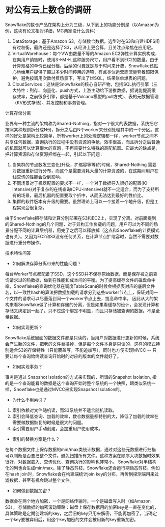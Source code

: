 对公有云上数仓的调研
==
Snowflake的数仓产品在架构上分为三级，从下到上的功能分别是（以Amazon为例，这块有论文相对详细，MG两家没什么资料）

1. DataStorage：基于Amazon S3，存储数仓数据。选型时在S3和自建HDFS间有过权衡，最终还是选择了S3，从经济上更合算，且关注点聚焦在应用层。
2. VirtualWarehouse：每个VW由数量不等的Amazon EC2弹性计算实例构成，在向用户销售时，使用S->M->L这种服务尺寸，用户看不到EC2的数量。由于计算规格的单价已经分档，后续的付费就是基于时间来计费，Snowflake还贴心地给用户提供了超过多少时间停用的选项，有点类似运营商流量套餐超限保护，避免按调用次数付费场景下，写出了烂SQL，结果账单爆表的问题。
3. CloudServices：这块是Snowflake的核心自研产物，包括SQL执行引擎（三大特性：列存、向量化、push方式，上游主动给下游推数据，据说能提高缓存效率，之前很多引擎，都是基于Volcano模型的pull方式）、表的元数据管理（KV形式存储）、并发控制和事务管理。

计算存储分离

业界有一种主流的架构称为Shared-Nothing，指对一个很大的表数据，系统把它按照某种规则拆分成N份，拆分之后由N个worker来分别处理其中的一个分区。这样的好处是架构比较简单，所有worker上的处理逻辑都一样，worker节点之间不共享任何数据，查询执行的过程中没有资源的争抢，效率很高，而且拆分之后普通的机器就可以计算很大的查询，不再需要什么特殊的高配机器。它最大的缺点是，把计算资源和存储资源捆绑在一起，引起以下问题：

1.  当集群的节点数发生变化(升级，扩缩容等等)的时候，Shared-Nothing 需要对数据重新进行分布，而这个是需要消耗大量的计算资源的，在这期间用户在线查询的性能会受到影响。
2.  不同场景对于机器配置的要求不一样，一个对于数据导入很好的配置(IO intensive)对于复杂的在线查询(CPU-intensive)就不一定适合，而为了支持所有的场景，最后机器的配置要取个折中，从而无法达到最好的性价比。
3.  集群的软件版本有升级的需要。虽然理论上可以一个接着一个地升级，但是工程实现会很复杂。

由于Snowflake把存储和计算分别部署在S3和EC2上，实现了分离。对前面提到的Shared-Nothing的几个问题，对于异构工作负载的问题，用户可以为不同的场景分配不同的计算层机器，用完了之后可以释放掉（这点和Snowflake的计费模式也有关）。又因为EC2和S3没有任何关系，在计算节点扩缩容时，当然不需要对数据进行重分布操作。
 
技术特性问答

* 如何解决存算分离带来的性能问题？

每台Worker节点都配备了SSD，这个SSD并不保存原始数据，而是保存被之前查询请求过的热数据，做到在性能和成本间的平衡。为了提高缓存文件的磁盘命中率，Snowflake的查询优化器在调度TableScan的时候会根据表对应的底层文件名，以一致性hash的算法把数据加载的请求分到这些worker节点上，保证对同一个文件的请求可以尽量落到同一个worker节点上去，提高命中率。
因此从大的架构来看Snowflake做了计算和存储的分离，但是如果看缓存的设计，会发现计算和存储又绑定到一起了。只不过这个绑定不明显，而且只存储被查询的数据，不是全量数据。

* 如何实现更新？

Snowflake系统里面的数据文件都是只读的，当用户对数据进行更新的时候，系统会产生新的文件，把老的文件替换掉，但是每个文件本身是只读的，这样的模式特别适合S3的存储特性（只能覆盖写，不能追加写），同时也方便实现MVCC -- 只要让每个查询始终读查询开始时的对应的版本的文件就好了。

* 如何实现事务？

事务是通过 Snapshot Isolation的方式来实现的，所谓的Snapshot Isolation, 指的是一个查询能看的数据是这个查询开始时整个系统的一个快照，跟类似系统一样，Snowflake也是通过MVCC来实现Snapshot Isolation的。

* 为什么不用索引？

1. 索引依赖对文件随机读，而S3系统并不适合随机读取。
2. 索引会降低查询、加载的效率，数仓数据量都特别的大，降低了加载的效率在需要做数据恢复的时候是很大的问题。
3. 索引需要用户手动创建，会加重用户使用成本。

* 索引的替换方案是什么？

在每个数据文件上保存数据的min/max类统计数据，通过对这些元数据进行扫描可以判断是否要扫整个文件，避免扫描所有文件。这种方案在顺序大块数据时效果很好，对数据载入、查询优化、查询执行的影响也非常小。
Snowflake对半结构化的列也会生成min/max。除了静态剪枝，Snowflake还会运行期动态剪枝。例如在hash join时，Snowflake会在构建端统计join key的分布，再传到探测端用来过滤数据，甚至有机会跳过整个文件。

* 如何做到数据加密？

数据会在两个地方加密，一个是网络传输时，一个是磁盘写入时（如Amazon S3）。
存储数据的加密滚动策略：磁盘上保存数据用的加密key是一直在变化的，具体策略是定期创建新的key，之后旧的key只用来解密，不能再加密了。当确定一个key要被弃用后，用这个key加密的文件会被用新的key重新加密。